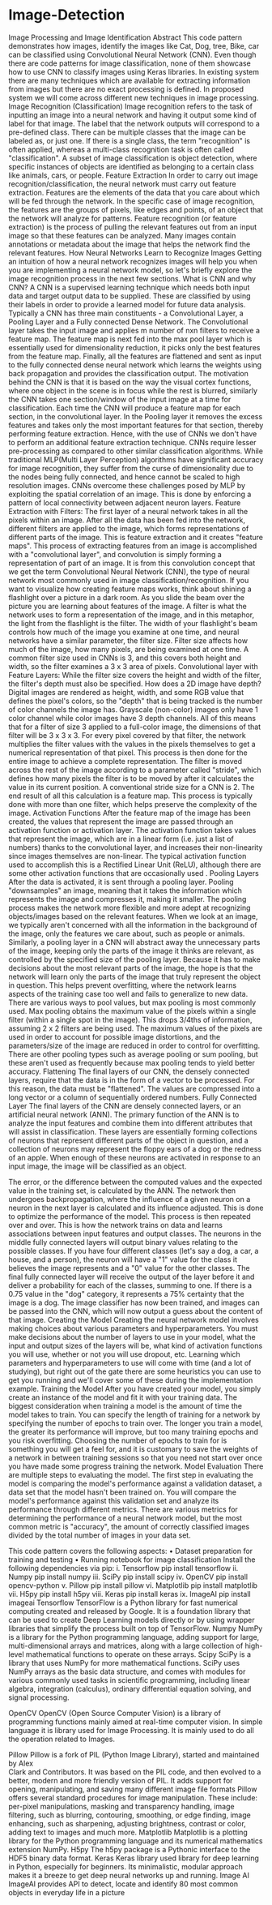 # Image-Detection
Image Processing and Image Identification
Abstract
         This code pattern demonstrates how images, identify the images like Cat, Dog, tree, Bike, car can be classified using Convolutional Neural Network (CNN). Even though there are code patterns for image classification, none of them showcase how to use CNN to classify images using Keras libraries.
In existing system there are many techniques which are available for extracting information from images but there are no exact processing is defined. In proposed system we will come across different new techniques in image processing.
Image Recognition (Classification)
Image recognition refers to the task of inputting an image into a neural network and having it output some kind of label for that image. The label that the network outputs will correspond to a pre-defined class. There can be multiple classes that the image can be labeled as, or just one. If there is a single class, the term "recognition" is often applied, whereas a multi-class recognition task is often called "classification".
A subset of image classification is object detection, where specific instances of objects are identified as belonging to a certain class like animals, cars, or people.
Feature Extraction
In order to carry out image recognition/classification, the neural network must carry out feature extraction. Features are the elements of the data that you care about which will be fed through the network. In the specific case of image recognition, the features are the groups of pixels, like edges and points, of an object that the network will analyze for patterns.
Feature recognition (or feature extraction) is the process of pulling the relevant features out from an input image so that these features can be analyzed. Many images contain annotations or metadata about the image that helps the network find the relevant features.
How Neural Networks Learn to Recognize Images
Getting an intuition of how a neural network recognizes images will help you when you are implementing a neural network model, so let's briefly explore the image recognition process in the next few sections.
What is CNN and why CNN?
A CNN is a supervised learning technique which needs both input data and target output data to be supplied. These are classified by using their labels in order to provide a learned model for future data analysis.
Typically a CNN has three main constituents - a Convolutional Layer, a Pooling Layer and a Fully connected Dense Network. The Convolutional layer takes the input image and applies m number of nxn filters to receive a feature map. The feature map is next fed into the max pool layer which is essentially used for dimensionality reduction, it picks only the best features from the feature map. Finally, all the features are flattened and sent as input to the fully connected dense neural network which learns the weights using back propagation and provides the classification output.
The motivation behind the CNN is that it is based on the way the visual cortex functions, where one object in the scene is in focus while the rest is blurred, similarly the CNN takes one section/window of the input image at a time for classification. Each time the CNN will produce a feature map for each section, in the convolutional layer. In the Pooling layer it removes the excess features and takes only the most important features for that section, thereby performing feature extraction. Hence, with the use of CNNs we don't have to perform an additional feature extraction technique.
CNNs require lesser pre-processing as compared to other similar classification algorithms. While traditional MLP(Multi Layer Perception) algorithms have significant accuracy for image recognition, they suffer from the curse of dimensionality due to the nodes being fully connected, and hence cannot be scaled to high resolution images. CNNs overcome these challenges posed by MLP by exploiting the spatial correlation of an image. This is done by enforcing a pattern of local connectivity between adjacent neuron layers. 
Feature Extraction with Filters:
The first layer of a neural network takes in all the pixels within an image. After all the data has been fed into the network, different filters are applied to the image, which forms representations of different parts of the image. This is feature extraction and it creates "feature maps".
This process of extracting features from an image is accomplished with a "convolutional layer", and convolution is simply forming a representation of part of an image. It is from this convolution concept that we get the term Convolutional Neural Network (CNN), the type of neural network most commonly used in image classification/recognition.
If you want to visualize how creating feature maps works, think about shining a flashlight over a picture in a dark room. As you slide the beam over the picture you are learning about features of the image. A filter is what the network uses to form a representation of the image, and in this metaphor, the light from the flashlight is the filter.
The width of your flashlight's beam controls how much of the image you examine at one time, and neural networks have a similar parameter, the filter size. Filter size affects how much of the image, how many pixels, are being examined at one time. A common filter size used in CNNs is 3, and this covers both height and width, so the filter examines a 3 x 3 area of pixels.
Convolutional layer with Feature Layers:
While the filter size covers the height and width of the filter, the filter's depth must also be specified.
How does a 2D image have depth?
Digital images are rendered as height, width, and some RGB value that defines the pixel's colors, so the "depth" that is being tracked is the number of color channels the image has. Grayscale (non-color) images only have 1 color channel while color images have 3 depth channels.
All of this means that for a filter of size 3 applied to a full-color image, the dimensions of that filter will be 3 x 3 x 3. For every pixel covered by that filter, the network multiplies the filter values with the values in the pixels themselves to get a numerical representation of that pixel. This process is then done for the entire image to achieve a complete representation. The filter is moved across the rest of the image according to a parameter called "stride", which defines how many pixels the filter is to be moved by after it calculates the value in its current position. A conventional stride size for a CNN is 2.
The end result of all this calculation is a feature map. This process is typically done with more than one filter, which helps preserve the complexity of the image.
Activation Functions
After the feature map of the image has been created, the values that represent the image are passed through an activation function or activation layer. The activation function takes values that represent the image, which are in a linear form (i.e. just a list of numbers) thanks to the convolutional layer, and increases their non-linearity since images themselves are non-linear.
The typical activation function used to accomplish this is a Rectified Linear Unit (ReLU), although there are some other activation functions that are occasionally used .
Pooling Layers
After the data is activated, it is sent through a pooling layer. Pooling "downsamples" an image, meaning that it takes the information which represents the image and compresses it, making it smaller. The pooling process makes the network more flexible and more adept at recognizing objects/images based on the relevant features.
When we look at an image, we typically aren't concerned with all the information in the background of the image, only the features we care about, such as people or animals.
Similarly, a pooling layer in a CNN will abstract away the unnecessary parts of the image, keeping only the parts of the image it thinks are relevant, as controlled by the specified size of the pooling layer.
Because it has to make decisions about the most relevant parts of the image, the hope is that the network will learn only the parts of the image that truly represent the object in question. This helps prevent overfitting, where the network learns aspects of the training case too well and fails to generalize to new data.
There are various ways to pool values, but max pooling is most commonly used. Max pooling obtains the maximum value of the pixels within a single filter (within a single spot in the image). This drops 3/4ths of information, assuming 2 x 2 filters are being used.
The maximum values of the pixels are used in order to account for possible image distortions, and the parameters/size of the image are reduced in order to control for overfitting. There are other pooling types such as average pooling or sum pooling, but these aren't used as frequently because max pooling tends to yield better accuracy.
Flattening
The final layers of our CNN, the densely connected layers, require that the data is in the form of a vector to be processed. For this reason, the data must be "flattened". The values are compressed into a long vector or a column of sequentially ordered numbers.
Fully Connected Layer
The final layers of the CNN are densely connected layers, or an artificial neural network (ANN). The primary function of the ANN is to analyze the input features and combine them into different attributes that will assist in classification. These layers are essentially forming collections of neurons that represent different parts of the object in question, and a collection of neurons may represent the floppy ears of a dog or the redness of an apple. When enough of these neurons are activated in response to an input image, the image will be classified as an object.
 

The error, or the difference between the computed values and the expected value in the training set, is calculated by the ANN. The network then undergoes backpropagation, where the influence of a given neuron on a neuron in the next layer is calculated and its influence adjusted. This is done to optimize the performance of the model. This process is then repeated over and over. This is how the network trains on data and learns associations between input features and output classes.
The neurons in the middle fully connected layers will output binary values relating to the possible classes. If you have four different classes (let's say a dog, a car, a house, and a person), the neuron will have a "1" value for the class it believes the image represents and a "0" value for the other classes.
The final fully connected layer will receive the output of the layer before it and deliver a probability for each of the classes, summing to one. If there is a 0.75 value in the "dog" category, it represents a 75% certainty that the image is a dog.
The image classifier has now been trained, and images can be passed into the CNN, which will now output a guess about the content of that image.
Creating the Model
Creating the neural network model involves making choices about various parameters and hyperparameters. You must make decisions about the number of layers to use in your model, what the input and output sizes of the layers will be, what kind of activation functions you will use, whether or not you will use dropout, etc.
Learning which parameters and hyperparameters to use will come with time (and a lot of studying), but right out of the gate there are some heuristics you can use to get you running and we'll cover some of these during the implementation example.
Training the Model
After you have created your model, you simply create an instance of the model and fit it with your training data. The biggest consideration when training a model is the amount of time the model takes to train. You can specify the length of training for a network by specifying the number of epochs to train over. The longer you train a model, the greater its performance will improve, but too many training epochs and you risk overfitting.
Choosing the number of epochs to train for is something you will get a feel for, and it is customary to save the weights of a network in between training sessions so that you need not start over once you have made some progress training the network.
Model Evaluation
There are multiple steps to evaluating the model. The first step in evaluating the model is comparing the model's performance against a validation dataset, a data set that the model hasn't been trained on. You will compare the model's performance against this validation set and analyze its performance through different metrics.
There are various metrics for determining the performance of a neural network model, but the most common metric is "accuracy", the amount of correctly classified images divided by the total number of images in your data set.

This code pattern covers the following aspects:
•	Dataset preparation for training and testing
•	Running notebook for image classification
Install the following dependencies via pip:
i. Tensorflow
pip install tensorflow
ii. Numpy
pip install numpy
iii. SciPy
pip install scipy
iv. OpenCV
pip install opencv-python
v. Pillow
pip install pillow
vi. Matplotlib
pip install matplotlib
vii. H5py
pip install h5py
viii. Keras
pip install keras
ix. ImageAI
pip install imageai 
Tensorflow
TensorFlow is a Python library for fast numerical computing created and released by Google. It is a foundation library that can be used to create Deep Learning models directly or by using wrapper libraries that simplify the process built on top of TensorFlow.
Numpy
NumPy is a library for the Python programming language, adding support for large, multi-dimensional arrays and matrices, along with a large collection of high-level mathematical functions to operate on these arrays.
Scipy
SciPy is a library that uses NumPy for more mathematical functions. SciPy uses NumPy arrays as the basic data structure, and comes with modules for various commonly used tasks in scientific programming, including linear algebra, integration (calculus), ordinary differential equation solving, and signal processing.

OpenCV
OpenCV (Open Source Computer Vision) is a library of programming functions mainly aimed at real-time computer vision. In simple language it is library used for Image Processing. It is mainly used to do all the operation related to Images.

Pillow
Pillow is a fork of PIL (Python Image Library), started and maintained by Alex  
Clark and Contributors. It was based on the PIL code, and then evolved to a better, modern and more friendly version of PIL. It adds support for opening, manipulating, and saving many different image file formats Pillow offers several standard procedures for image manipulation. These include:
per-pixel manipulations, masking and transparency handling, image filtering, such as blurring, contouring, smoothing, or edge finding, image enhancing, such as sharpening, adjusting brightness, contrast or color, adding text to images and much more.
Matplotlib
Matplotlib is a plotting library for the Python programming language and its numerical mathematics extension NumPy.
H5py
The h5py package is a Pythonic interface to the HDF5 binary data format.
Keras
Keras library used  library for deep learning in Python, especially for beginners. Its minimalistic, modular approach makes it a breeze to get deep neural networks up and running.
Image AI
ImageAI provides API to detect, locate and identify 80 most common objects in everyday life in a picture
